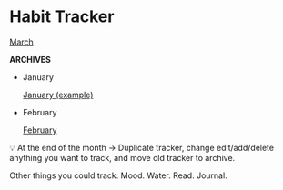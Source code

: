 # Habit Tracker

[March](Habit%20Tracker%207f2b89e059f54e148c7a048751af93c5/March%20cf520a22509b492588b003b2e466751a.csv)

**ARCHIVES**

- January
    
    [January (example)](Habit%20Tracker%207f2b89e059f54e148c7a048751af93c5/January%20(example)%205a61b21c090e4438981e117aefedb8cf.csv)
    
- February
    
    [February](Habit%20Tracker%207f2b89e059f54e148c7a048751af93c5/February%20b714b13e205a499ea8316be49d9a1d6c.csv)
    

<aside>
💡 At the end of the month → Duplicate tracker, change edit/add/delete anything you want to track, and move old tracker to archive. 

Other things you could track: Mood. Water. Read. Journal.

</aside>